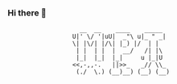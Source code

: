 ### Hi there 👋



                        __  __    ____    _____   
                      U|' \/ '|uU|  _"\ u|_ " _|  
                      \| |\/| |/\| |_) |/  | |    
                       | |  | |  |  __/   /| |\   
                       |_|  |_|  |_|     u |_|U   
                      <<,-,,-.   ||>>_   _// \\_  
                       (./  \.) (__)__) (__) (__) 



<!--
**mayphyo03/mayphyo03** is a ✨ _special_ ✨ repository because its `README.md` (this file) appears on your GitHub profile.

Here are some ideas to get you started:

- 🔭 I’m currently working on ...
- 🌱 I’m currently learning ...
- 👯 I’m looking to collaborate on ...
- 🤔 I’m looking for help with ...
- 💬 Ask me about ...
- 📫 How to reach me: ...
- 😄 Pronouns: ...
- ⚡ Fun fact: ...
-->
